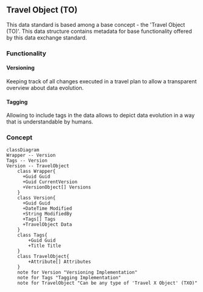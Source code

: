 ## Travel Object (TO)
This data standard is based among a base concept - the 'Travel Object (TO)'. This data structure contains metadata for base functionality offered by this data exchange standard. 

### Functionality
#### Versioning
Keeping track of all changes executed in a travel plan to allow a transparent overview about data evolution.

#### Tagging
Allowing to include tags in the data allows to depict data evolution in a way that is understandable by humans.

### Concept


```mermaid
classDiagram
Wrapper -- Version
Tags -- Version
Version -- TravelObject
    class Wrapper{
      +Guid Guid
      +Guid CurrentVersion
      +VersionObject[] Versions
    }
    class Version{
      +Guid Guid
      +DateTime Modified
      +String ModifiedBy
      +Tags[] Tags
      +TravelObject Data
    }
    class Tags{
        +Guid Guid
        +Title Title
    }
    class TravelObject{
        +Attribute[] Attributes
    }
    note for Version "Versioning Implementation"
    note for Tags "Tagging Implementation"
    note for TravelObject "Can be any type of 'Travel X Object' (TXO)"
```
